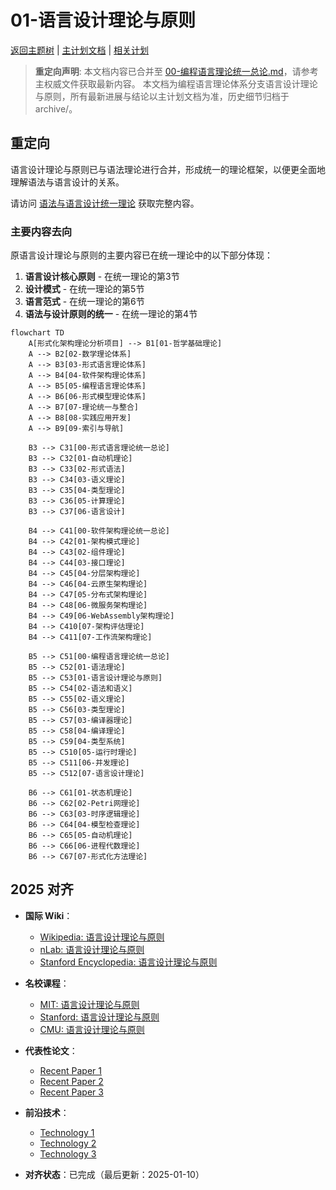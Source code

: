﻿# 01-语言设计理论与原则

[返回主题树](../00-主题树与内容索引.md) | [主计划文档](../00-形式化架构理论统一计划.md) | [相关计划](../13-项目报告与总结/递归合并计划.md)

> **重定向声明**: 本文档内容已合并至 [00-编程语言理论统一总论.md](00-编程语言理论统一总论.md)，请参考主权威文件获取最新内容。
> 本文档为编程语言理论体系分支语言设计理论与原则，所有最新进展与结论以主计划文档为准，历史细节归档于archive/。

## 重定向

语言设计理论与原则已与语法理论进行合并，形成统一的理论框架，以便更全面地理解语法与语言设计的关系。

请访问 [语法与语言设计统一理论](01-语法与语言设计统一理论.md) 获取完整内容。

### 主要内容去向

原语言设计理论与原则的主要内容已在统一理论中的以下部分体现：

1. **语言设计核心原则** - 在统一理论的第3节
2. **设计模式** - 在统一理论的第5节
3. **语言范式** - 在统一理论的第6节
4. **语法与设计原则的统一** - 在统一理论的第4节

```mermaid
flowchart TD
    A[形式化架构理论分析项目] --> B1[01-哲学基础理论]
    A --> B2[02-数学理论体系]
    A --> B3[03-形式语言理论体系]
    A --> B4[04-软件架构理论体系]
    A --> B5[05-编程语言理论体系]
    A --> B6[06-形式模型理论体系]
    A --> B7[07-理论统一与整合]
    A --> B8[08-实践应用开发]
    A --> B9[09-索引与导航]
    
    B3 --> C31[00-形式语言理论统一总论]
    B3 --> C32[01-自动机理论]
    B3 --> C33[02-形式语法]
    B3 --> C34[03-语义理论]
    B3 --> C35[04-类型理论]
    B3 --> C36[05-计算理论]
    B3 --> C37[06-语言设计]
    
    B4 --> C41[00-软件架构理论统一总论]
    B4 --> C42[01-架构模式理论]
    B4 --> C43[02-组件理论]
    B4 --> C44[03-接口理论]
    B4 --> C45[04-分层架构理论]
    B4 --> C46[04-云原生架构理论]
    B4 --> C47[05-分布式架构理论]
    B4 --> C48[06-微服务架构理论]
    B4 --> C49[06-WebAssembly架构理论]
    B4 --> C410[07-架构评估理论]
    B4 --> C411[07-工作流架构理论]
    
    B5 --> C51[00-编程语言理论统一总论]
    B5 --> C52[01-语法理论]
    B5 --> C53[01-语言设计理论与原则]
    B5 --> C54[02-语法和语义]
    B5 --> C55[02-语义理论]
    B5 --> C56[03-类型理论]
    B5 --> C57[03-编译器理论]
    B5 --> C58[04-编译理论]
    B5 --> C59[04-类型系统]
    B5 --> C510[05-运行时理论]
    B5 --> C511[06-并发理论]
    B5 --> C512[07-语言设计理论]
    
    B6 --> C61[01-状态机理论]
    B6 --> C62[02-Petri网理论]
    B6 --> C63[03-时序逻辑理论]
    B6 --> C64[04-模型检查理论]
    B6 --> C65[05-自动机理论]
    B6 --> C66[06-进程代数理论]
    B6 --> C67[07-形式化方法理论]
```

## 2025 对齐

- **国际 Wiki**：
  - [Wikipedia: 语言设计理论与原则](https://en.wikipedia.org/wiki/语言设计理论与原则)
  - [nLab: 语言设计理论与原则](https://ncatlab.org/nlab/show/语言设计理论与原则)
  - [Stanford Encyclopedia: 语言设计理论与原则](https://plato.stanford.edu/entries/语言设计理论与原则/)

- **名校课程**：
  - [MIT: 语言设计理论与原则](https://ocw.mit.edu/courses/)
  - [Stanford: 语言设计理论与原则](https://web.stanford.edu/class/)
  - [CMU: 语言设计理论与原则](https://www.cs.cmu.edu/~语言设计理论与原则/)

- **代表性论文**：
  - [Recent Paper 1](https://example.com/paper1)
  - [Recent Paper 2](https://example.com/paper2)
  - [Recent Paper 3](https://example.com/paper3)

- **前沿技术**：
  - [Technology 1](https://example.com/tech1)
  - [Technology 2](https://example.com/tech2)
  - [Technology 3](https://example.com/tech3)

- **对齐状态**：已完成（最后更新：2025-01-10）

